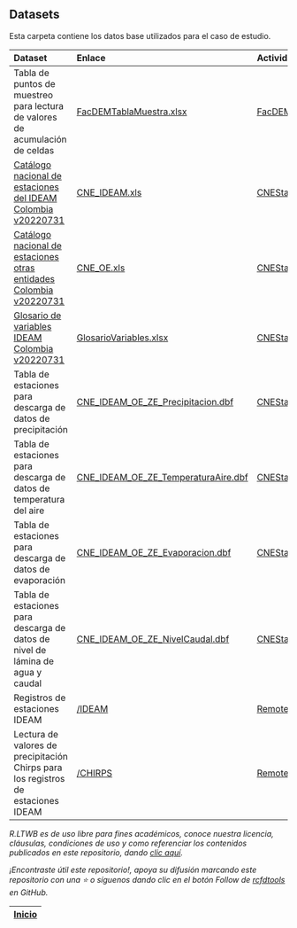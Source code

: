 ## Datasets

Esta carpeta contiene los datos base utilizados para el caso de estudio.

| Dataset                                                                                                            | Enlace                                                                   | Actividad                                   |
|:-------------------------------------------------------------------------------------------------------------------|:-------------------------------------------------------------------------|:--------------------------------------------|
| Tabla de puntos de muestreo para lectura de valores de acumulación de celdas                                       | [FacDEMTablaMuestra.xlsx](FacDEMTablaMuestra.xlsx)                       | [FacDEM](../Section02/FacDEM)               |
| [Catálogo nacional de estaciones del IDEAM Colombia v20220731](http://dhime.ideam.gov.co/atencionciudadano/)       | [CNE_IDEAM.xls](CNE_IDEAM.xls)                                           | [CNEStation](../Section03/CNEStation)       |
| [Catálogo nacional de estaciones otras entidades Colombia v20220731](http://dhime.ideam.gov.co/atencionciudadano/) | [CNE_OE.xls](CNE_OE.xls)                                                 | [CNEStation](../Section03/CNEStation)       |
| [Glosario de variables IDEAM Colombia v20220731](http://dhime.ideam.gov.co/atencionciudadano/)                     | [GlosarioVariables.xlsx](http://dhime.ideam.gov.co/atencionciudadano/)   | [CNEStation](../Section01/CaseStudy)        |
| Tabla de estaciones para descarga de datos de precipitación                                                        | [CNE_IDEAM_OE_ZE_Precipitacion.dbf](CNE_IDEAM_OE_ZE_Precipitacion.dbf)   | [CNEStation](../Section01/CaseStudy)        |
| Tabla de estaciones para descarga de datos de temperatura del aire                                                 | [CNE_IDEAM_OE_ZE_TemperaturaAire.dbf](CNE_IDEAM_OE_ZE_Precipitacion.dbf) | [CNEStation](../Section01/CaseStudy)        |
| Tabla de estaciones para descarga de datos de evaporación                                                          | [CNE_IDEAM_OE_ZE_Evaporacion.dbf](CNE_IDEAM_OE_ZE_Precipitacion.dbf)     | [CNEStation](../Section01/CaseStudy)        |
| Tabla de estaciones para descarga de datos de nivel de lámina de agua y caudal                                     | [CNE_IDEAM_OE_ZE_NivelCaudal.dbf](CNE_IDEAM_OE_ZE_Precipitacion.dbf)     | [CNEStation](../Section01/CaseStudy)        |
| Registros de estaciones IDEAM                                                                                      | [/IDEAM](IDEAM)                                                          | [RemoteSensing](../Section03/RemoteSensing) |
| Lectura de valores de precipitación Chirps para los registros de estaciones IDEAM                                  | [/CHIRPS](IDEAM)                                                         | [RemoteSensing](../Section03/RemoteSensing) |

 
_R.LTWB es de uso libre para fines académicos, conoce nuestra licencia, cláusulas, condiciones de uso y como referenciar los contenidos publicados en este repositorio, dando [clic aquí](https://github.com/rcfdtools/R.LTWB/wiki/License)._

_¡Encontraste útil este repositorio!, apoya su difusión marcando este repositorio con una ⭐ o síguenos dando clic en el botón Follow de [rcfdtools](https://github.com/rcfdtools) en GitHub._

| [Inicio](https://github.com/rcfdtools/R.LTWB) |
|-----------------------------------------------|